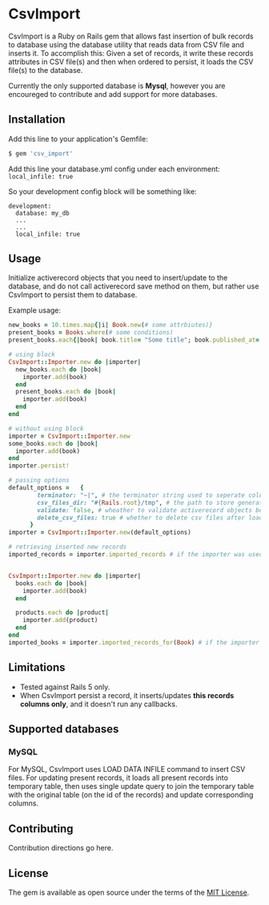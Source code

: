 # CsvImport
CsvImport is a Ruby on Rails gem that allows fast insertion of bulk records to database using the database utility that reads data from CSV file and inserts it. To accomplish this: Given a set of records, it write these records attributes in CSV file(s) and then when ordered to persist, it loads the CSV file(s) to the database.

Currently the only supported database is **Mysql**, however you are encoureged to contribute and add support for more databases.

## Installation
Add this line to your application's Gemfile:

```bash
$ gem 'csv_import'
```
Add this line your database.yml config under each environment:
```local_infile: true```

So your development config block will be something like: 
```
development:
  database: my_db
  ...
  ...
  local_infile: true
```

## Usage


Initialize activerecord objects that you need to insert/update to the database, and do not call activerecord save method on them, but rather use CsvImport to persist them to database.

Example usage:

```ruby
new_books = 10.times.map{|i| Book.new(# some attrbiutes)}
present_books = Books.where(# some conditions)
present_books.each{|book| book.title= "Some title"; book.published_at= Date.today; #....}

# using block
CsvImport::Importer.new do |importer|
  new_books.each do |book|
    importer.add(book)
  end
  present_books.each do |book|
    importer.add(book)
  end
end

# without using block
importer = CsvImport::Importer.new
some_books.each do |book|
  importer.add(book)
end
importer.persist!

# passing options
default_options =   {
        terminator: "~|", # the terminator string used to seperate columns in generated csv file
        csv_files_dir: "#{Rails.root}/tmp", # the path to store generated csv files
        validate: false, # wheather to validate activerecord objects before persisting them
        delete_csv_files: true # whether to delete csv files after loading them to the database
      }
importer = CsvImport::Importer.new(default_options)

# retrieving inserted new records
imported_records = importer.imported_records # if the importer was used to persist records of the same class


CsvImport::Importer.new do |importer|
  books.each do |book|
    importer.add(book)
  end

  products.each do |product|
    importer.add(product)
  end
end
imported_books = importer.imported_records_for(Book) # if the importer was used to persist records of different classes
```
## Limitations
- Tested against Rails 5 only.
- When CsvImport persist a record, it inserts/updates **this records columns only**, and it doesn't run any callbacks.

## Supported databases
### MySQL

For MySQL, CsvImport uses LOAD DATA INFILE command to insert CSV files. For updating present records, it loads all present records into temporary table, then uses single update query to join the temporary table with the original table (on the id of the records) and update corresponding columns.

## Contributing
Contribution directions go here.

## License
The gem is available as open source under the terms of the [MIT License](http://opensource.org/licenses/MIT).
